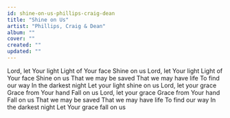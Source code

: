 ```yaml
---
id: shine-on-us-phillips-craig-dean
title: "Shine on Us"
artist: "Phillips, Craig & Dean"
album: ""
cover: ""
created: ""
updated: ""
---
```


Lord, let Your light
Light of Your face
Shine on us
Lord, let Your light
Light of Your face
Shine on us
That we may be saved
That we may have life
To find our way
In the darkest night
Let your light shine on us
Lord, let your grace
Grace from Your hand
Fall on us
Lord, let your grace
Grace from Your hand
Fall on us
That we may be saved
That we may have life
To find our way
In the darkest night
Let Your grace fall on us